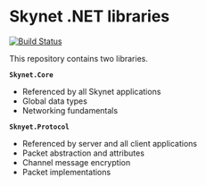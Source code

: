 # Skynet .NET libraries

[![Build Status](https://dev.azure.com/vectordata/skynet/_apis/build/status/skynet-im.skynet-dotnet?branchName=master)](https://dev.azure.com/vectordata/skynet/_build/latest?definitionId=5&branchName=master)

This repository contains two libraries.

**`Skynet.Core`**
- Referenced by all Skynet applications
- Global data types
- Networking fundamentals

**`Sknyet.Protocol`**
- Referenced by server and all client applications
- Packet abstraction and attributes
- Channel message encryption
- Packet implementations

